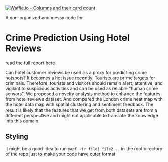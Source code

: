 
[![Waffle.io - Columns and their card count](https://badge.waffle.io/robroooh/txt-mng.svg?columns=all)](https://waffle.io/robroooh/txt-mng)

A non-organized and messy code for

# Crime Prediction Using Hotel Reviews

read the full report [here](resources/Crime_Prediction_Using_Hotel_Customer_Reviews.pdf)

Can hotel customer reviews be used as a proxy for predicting crime hotspots? It becomes a hot issue recently. Tourists are prime targets for criminals. Therefore, tourists and visitors should remain alert, attentive, and vigilant to suspicious activities and can be used as reliable "human crime sensors". We proposed a novelty analysis method to enhance the features from hotel reviews dataset. And compared the London crime heat map with the hotel data map with spatial clustering and sentiment feedback. The result is likely that the features that we get from both datasets are from a different perspective and might not applicable to translate the knowledge into this domain.


## Styling
it might be a good idea to run `yapf -ir file1 file2...` in the root directory of the repo just to make your code have cuter format
